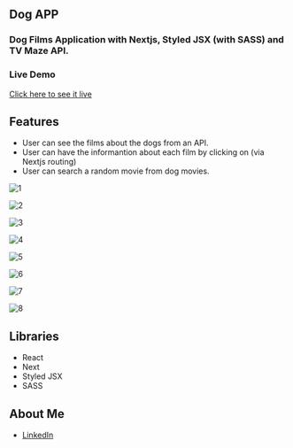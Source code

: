 
## Dog APP
### Dog Films Application with Nextjs, Styled JSX (with SASS) and TV Maze API.

### Live Demo
[Click here to see it live](https://dog-app-psi.vercel.app/)

## Features
- User can see the films about the dogs from an API.
- User can have the informantion about each film by clicking on (via Nextjs routing)
- User can search a random movie from dog movies.


![1](https://user-images.githubusercontent.com/113860249/224693218-c25434b3-c25e-4fc4-8806-0c855c5b07d0.PNG)

![2](https://user-images.githubusercontent.com/113860249/224693413-837b66ae-2f18-4bf5-b49a-75c98c9e9073.PNG)

![3](https://user-images.githubusercontent.com/113860249/224693458-148bb13c-a615-4e3b-9798-77c54ed40039.PNG)

![4](https://user-images.githubusercontent.com/113860249/224693508-d886a4ce-cc75-4fec-96c2-9307c0581738.PNG)

![5](https://user-images.githubusercontent.com/113860249/224693577-8dcf6da5-c563-4178-a90e-bff883bc12d1.PNG)

![6](https://user-images.githubusercontent.com/113860249/224693600-1b92457f-9709-4753-8a17-b578c96a22aa.PNG)

![7](https://user-images.githubusercontent.com/113860249/224693640-8ede9a97-0d74-4260-8635-c2ab18e346d6.PNG)

![8](https://user-images.githubusercontent.com/113860249/224693667-560943d3-bbbb-44f7-97e5-8e982bb75d31.PNG)



## Libraries
- React 
- Next
- Styled JSX
- SASS




## About Me
- [LinkedIn](https://linkedin.com/in/mustafabekleviç/)
